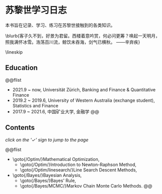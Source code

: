 # 苏黎世学习日志

本书旨在记录、学习、练习在苏黎世接触到的各类知识。

\blurb{客子久不到，好景为君留。西楼着意吟赏，何必问更筹？唤起一天明月，照我满怀冰雪。浩荡百川流，鲸饮未吞海，剑气已横秋。                                                                                ——辛弃疾}

\lineskip

## Education

@@flist
* 2021.9 ~ now, Universität Zürich, Banking and Finance & Quantitative Finance
* 2019.2 ~ 2019.6, University of Western Australia (exchange student), Statistics and Finance
* 2017.9 ~ 2021.6, 中国矿业大学, 金融学
@@

## Contents

_click on the '&check;' sign to jump to the page_

@@flist
* \goto{/Optim/}Mathematical Optimization,
  * \goto{/Optim/}Introduction to Newton-Raphson Method,
  * \goto{/Optim/linesearch/}Line Search Descent Methods,
* \goto{/Bayes/}Bayesian Analysis,
  * \goto{/Bayes/}Bayes' Rule,
  * \goto{/Bayes/MCMC/}Markov Chain Monte Carlo Methods.
@@


                                                                                    

